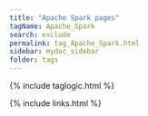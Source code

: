 ```yaml
---
title: "Apache Spark pages"
tagName: Apache_Spark
search: exclude
permalink: tag_Apache_Spark.html
sidebar: mydoc_sidebar
folder: tags
---
```

{% include taglogic.html %}

{% include links.html %}
